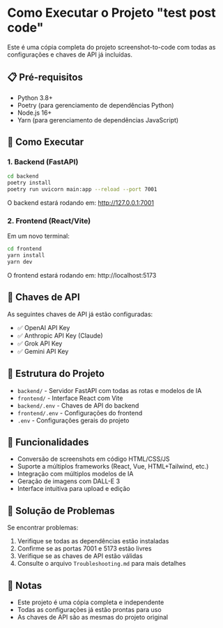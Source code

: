 # Como Executar o Projeto "test post code"

Este é uma cópia completa do projeto screenshot-to-code com todas as configurações e chaves de API já incluídas.

## 📋 Pré-requisitos

- Python 3.8+ 
- Poetry (para gerenciamento de dependências Python)
- Node.js 16+
- Yarn (para gerenciamento de dependências JavaScript)

## 🚀 Como Executar

### 1. Backend (FastAPI)

```bash
cd backend
poetry install
poetry run uvicorn main:app --reload --port 7001
```

O backend estará rodando em: http://127.0.0.1:7001

### 2. Frontend (React/Vite)

Em um novo terminal:

```bash
cd frontend
yarn install
yarn dev
```

O frontend estará rodando em: http://localhost:5173

## 🔑 Chaves de API

As seguintes chaves de API já estão configuradas:

- ✅ OpenAI API Key
- ✅ Anthropic API Key (Claude)
- ✅ Grok API Key
- ✅ Gemini API Key

## 📁 Estrutura do Projeto

- `backend/` - Servidor FastAPI com todas as rotas e modelos de IA
- `frontend/` - Interface React com Vite
- `backend/.env` - Chaves de API do backend
- `frontend/.env` - Configurações do frontend
- `.env` - Configurações gerais do projeto

## 🌟 Funcionalidades

- Conversão de screenshots em código HTML/CSS/JS
- Suporte a múltiplos frameworks (React, Vue, HTML+Tailwind, etc.)
- Integração com múltiplos modelos de IA
- Geração de imagens com DALL-E 3
- Interface intuitiva para upload e edição

## 🔧 Solução de Problemas

Se encontrar problemas:

1. Verifique se todas as dependências estão instaladas
2. Confirme se as portas 7001 e 5173 estão livres
3. Verifique se as chaves de API estão válidas
4. Consulte o arquivo `Troubleshooting.md` para mais detalhes

## 📝 Notas

- Este projeto é uma cópia completa e independente
- Todas as configurações já estão prontas para uso
- As chaves de API são as mesmas do projeto original
